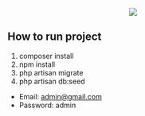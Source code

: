 <p align="center"><img src="https://laravel.com/assets/img/components/logo-laravel.svg"></p>

## How to run project


1. composer install
2. npm install
3. php artisan migrate
4. php artisan db:seed

- Email:    admin@gmail.com
- Password: admin